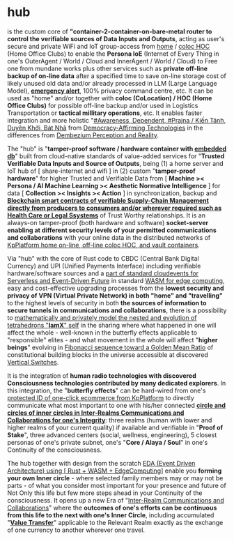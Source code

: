 # hub

is the custom core of <b>"container-2-container-on-bare-metal router to control the verifiable sources of Data Inputs and Outputs</b>, acting as user's secure and private WiFi and IoT group-access from <a href="https://github.com/khaiphong/kp_mu/tree/main/home" target="_blank">home</a> / <a href="https://github.com/khaiphong/kp_mu/tree/main/coloc" target="_blank">coloc HOC</a> (Home Office Clubs) to enable the <b>Persona IoE</b> (Internet of Every Thing in one's OuterAgent / World / Cloud and InnerAgent / World / Cloud) to Free one from mundane works plus other services such as <b>private off-line backup of on-line data</b> after a specified time to save on-line storage cost of likely unused old data and/or already processed in LLM (Large Language Model), <b><a href="https://github.com/khaiphong/kp_wellness/" target="_blank">emergency alert</a></b>, 100% privacy command centre, etc. It can be used as "home" and/or together with <b>coloc (CoLocation) / HOC (Home Office Clubs)</b> for possible off-line backup and/or used in Logistics Transportation or <b>tactical millitary operations</b>, etc. It enables faster integration and more holistic "<a href="https://blog.khaiphong.io/2023/09/awareness.html#Section_1" target="_blank">#Awareness, Dependent, #Prajna / Kiến Tánh, Duyên Khởi, Bát Nhã</a> from <a href="https://www.youtube.com/watch?v=YVV09S5MDeQ" target="_blank">Democracy-Affirming Technologies</a> in the differences from <a href="https://estuary.dev/blog/debezium-alternatives/" target="_blank">Dembezium Perception and Reality</a>. 

The "hub" is "<b>tamper-proof software / hardware container with <a href="https://github.com/khaiphong/kp_platform/tree/main/db" target="_blank">embedded db</a></b>" built from cloud-native standards of value-added services for "<b>Trusted Verifiable Data Inputs and Source of Outputs</b>, being (1) a home server and IoT hub of [ share-internet and wifi ] in (2) custom "<b>tamper-proof hardware</b>" for higher Trusted and Verifiable Data from [ <b>Machine &gt;&lt; Persona / AI Machine Learning &gt;&lt; Aesthetic Normative Intelligence</b> ] for data [ <b>Collection &gt;&lt; Insights  &gt;&lt; Action</b> ] in synchronization, backup and <b><a href="https://www.youtube.com/watch?v=XWrXsmMqFK8" target="_blank">Blockchain smart contracts of verifiable Supply-Chain Management directly from producers to consumers and/or wherever required such as Health Care or Legal Ssystems</a></b> of Trust Worthy relationships. It is an always-on tamper-proof (both hardware and software) <b>socket-server enabling at different security levels of your permitted communications and collaborations</b> with your online data in the distributed networks of <a href="https://github.com/khaiphong/kp_platform/" target="_blank">KpPlatform home on-line, off-line coloc HOC, and vault containers</a>. 

Via "hub" with the core of Rust code to CBDC (Central Bank Digital Currency) and UPI (Unified Payments Interface) including verifiable hardware/software sources and a <a href="https://www.youtube.com/watch?v=TZPPjAv12KU&t=914s" target="_blank">part of standard cloudevents for Serverless and Event-Driven Future</a> in standard <a href="https://dzone.com/articles/rust-wasm-and-edge-next-level-performance?edition=984203" target="_blank">WASM for edge computing</a>, easy and cost-effective upgrading processes from the <b>lowest security and privacy of VPN (Virtual Private Network) in both "home" and "travelling"</b> to the highest levels of security in both <b>the sources of information to secure tunnels in communications and collaborations</b>, there is a possibility to <a href="https://www.youtube.com/watch?v=w0ztlIAYTCU" target="_blank">mathematically and privately model the nested and evolution of tetrahedrons "<b>IamX</b>" self</a> in the sharing where what happened in one will affect the whole - well-known in the butterfly effects applicable to "responsible" elites - and what movement in the whole will affect "<b>higher beings</b>" evolving in <a href="https://blog.khaiphong.io/2023/09/a-light-out-of-darkness.html#Section_2.1" target="_blank">Fibonacci sequence toward a Golden Mean Ratio</a> of constitutional building blocks in the universe accessible at discovered <a href="https://blog.khaiphong.io/2023/09/a-light-out-of-darkness.html#Section_2" target="_blank">Vertical Switches</a>.

It is the integration of <b>human radio technologies with discovered Consciousness technologies contributed by many dedicated explorers</b>. In this integration, the "<b>butterfly effects</b>" can be hard-wired from one's <a href="https://github.com/khaiphong/kp_platform/" target="_blank">protected ID of one-click ecommerce from KpPlatform</a> to directly communicate what most important to one with his/her connected <b><a href="https://blog.khaiphong.io/2023/09/list-of-figures-and-tables.html#Figure_11" target="_blank">circle and circles of inner circles in Inter-Realms Communications and Collaborations for one's Integrity</a></b>: three realms (human with lower and higher realms of your current quality) if available and verifiable in "<b>Proof of Stake</b>", three advanced centers (social, wellness, engineering), 5 closest personas of one's private subnet, one's "<b>Core / Alaya / Soul</b>" in one's Continuity of the consciousness.

The hub together with design from the scratch <a href="https://dzone.com/articles/rust-wasm-and-edge-next-level-performance" target="_blank">EDA (Event Driven Architecture) using [ Rust + WASM + EdgeComputing]</a> enable you <b>forming your own Inner circle</b> - where selected family members may or may not be parts - of what you consider most important for your presence and future of Not Only this life but few more steps ahead in your Continuity of the consciousness. It opens up a new Era of "<a href="https://www.youtube.com/watch?v=rlhjHCtdIR8" target="_blank">Inter-Realm Communications and Collaborations</a>" where the <b>outcomes of one's efforts can be continuous from this life to the next with one's Inner Circle</b>, including accumulated "<b><u>Value Transfer</u></b>" applicable to the Relevant Realm exactly as the exchange of one currency to another wherever one travel.

